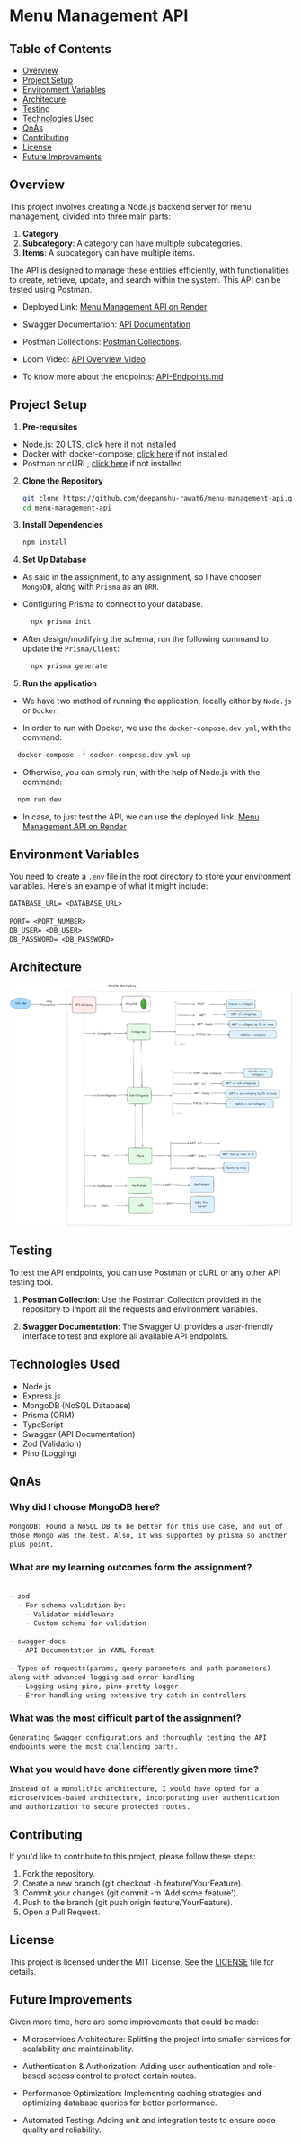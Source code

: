# Menu Management API

## Table of Contents

- [Overview](#overview)
- [Project Setup](#project-setup)
- [Environment Variables](#environment-variables)
- [Architecure](#architecture)
- [Testing](#testing)
- [Technologies Used](#technologies-used)
- [QnAs](#qnas)
- [Contributing](#contributing)
- [License](#license)
- [Future Improvements](#future-improvements)

## Overview

This project involves creating a Node.js backend server for menu management, divided into three main parts:
1. **Category**
2. **Subcategory**: A category can have multiple subcategories.
3. **Items**: A subcategory can have multiple items.

The API is designed to manage these entities efficiently, with functionalities to create, retrieve, update, and search within the system. This API can be tested using Postman.

* Deployed Link: [Menu Management API on Render](https://menu-management-api-u1ds.onrender.com/)

* Swagger Documentation: [API Documentation](https://menu-management-api-u1ds.onrender.com/api-docs/)

* Postman Collections: [Postman Collections](https://github.com/deepanshu-rawat6/menu-management-api/tree/master/.postman).

* Loom Video: [API Overview Video](https://www.loom.com/share/92afa3b5822c45b0bb6e0bf9fc110baa?sid=99399ff8-f41d-4669-829b-cd88e080ddbf)

* To know more about the endpoints: [API-Endpoints.md](https://github.com/deepanshu-rawat6/menu-management-api/blob/master/API-Endpoints.md)

## Project Setup

1. **Pre-requisites**
  
  - Node.js: 20 LTS, [click here](https://nodejs.org/en/download/package-manager) if not installed
  - Docker with docker-compose, [click here](https://www.docker.com/products/docker-desktop/) if not installed
  - Postman or cURL, [click here](https://www.postman.com/downloads/) if not installed

2. **Clone the Repository**

    ```bash
    git clone https://github.com/deepanshu-rawat6/menu-management-api.git
    cd menu-management-api
    ```

3. **Install Dependencies**

    ```bash
    npm install
    ```

4. **Set Up Database**
  
  - As said in the assignment, to any assignment, so I have choosen `MongoDB`, along with `Prisma` as an `ORM`.

  - Configuring Prisma to connect to your database.

    ```bash
      npx prisma init
    ```

  - After design/modifying the schema, run the following command to update the `Prisma/Client`:

    ```bash
      npx prisma generate
    ```

5. **Run the application**

  - We have two method of running the application, locally either by `Node.js` or `Docker`:

  - In order to run with Docker, we use the `docker-compose.dev.yml`, with the command:

  ```bash
    docker-compose -f docker-compose.dev.yml up
  ```

  - Otherwise, you can simply run, with the help of Node.js with the command:

  ```bash
    npm run dev
  ```

  - In case, to just test the API, we can use the deployed link: [Menu Management API on Render](https://menu-management-api-u1ds.onrender.com/)

## Environment Variables

You need to create a `.env` file in the root directory to store your environment variables. Here's an example of what it might include:

```.env
DATABASE_URL= <DATABASE_URL>

PORT= <PORT_NUMBER>
DB_USER= <DB_USER>
DB_PASSWORD= <DB_PASSWORD>
```

## Architecture

![Architecture](.img/arch.png)

## Testing

To test the API endpoints, you can use Postman or cURL or any other API testing tool.

1. **Postman Collection**: Use the Postman Collection provided in the repository to import all the requests and environment variables.

2. **Swagger Documentation**: The Swagger UI provides a user-friendly interface to test and explore all available API endpoints.

## Technologies Used

* Node.js
* Express.js
* MongoDB (NoSQL Database)
* Prisma (ORM)
* TypeScript
* Swagger (API Documentation)
* Zod (Validation)
* Pino (Logging)

## QnAs

### Why did I choose MongoDB here?

  ```
  MongoDB: Found a NoSQL DB to be better for this use case, and out of those Mongo was the best. Also, it was supported by prisma so another plus point.
  ```

### What are my learning outcomes form the assignment?
  ```

  - zod 
    - For schema validation by:
      - Validator middleware
      - Custom schema for validation

  - swagger-docs
    - API Documentation in YAML format

  - Types of requests(params, query parameters and path parameters) along with advanced logging and error handling
    - Logging using pino, pino-pretty logger
    - Error handling using extensive try catch in controllers

  ```

### What was the most difficult part of the assignment?

```
Generating Swagger configurations and thoroughly testing the API endpoints were the most challenging parts.
```

### What you would have done differently given more time?

```
Instead of a monolithic architecture, I would have opted for a microservices-based architecture, incorporating user authentication and authorization to secure protected routes.
```

## Contributing

If you'd like to contribute to this project, please follow these steps:

1. Fork the repository.
2. Create a new branch (git checkout -b feature/YourFeature).
3. Commit your changes (git commit -m 'Add some feature').
4. Push to the branch (git push origin feature/YourFeature).
5. Open a Pull Request.

## License

This project is licensed under the MIT License. See the [LICENSE](https://github.com/deepanshu-rawat6/menu-management-api/blob/master/LICENSE) file for details.

## Future Improvements

Given more time, here are some improvements that could be made:

  * Microservices Architecture: Splitting the project into smaller services for scalability and maintainability.

  * Authentication & Authorization: Adding user authentication and role-based access control to protect certain routes.

  * Performance Optimization: Implementing caching strategies and optimizing database queries for better performance.

  * Automated Testing: Adding unit and integration tests to ensure code quality and reliability.